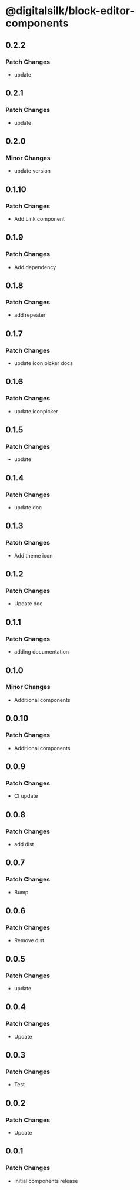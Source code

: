 # @digitalsilk/block-editor-components

## 0.2.2

### Patch Changes

- update

## 0.2.1

### Patch Changes

- update

## 0.2.0

### Minor Changes

- update version

## 0.1.10

### Patch Changes

- Add Link component

## 0.1.9

### Patch Changes

- Add dependency

## 0.1.8

### Patch Changes

- add repeater

## 0.1.7

### Patch Changes

- update icon picker docs

## 0.1.6

### Patch Changes

- update iconpicker

## 0.1.5

### Patch Changes

- update

## 0.1.4

### Patch Changes

- update doc

## 0.1.3

### Patch Changes

- Add theme icon

## 0.1.2

### Patch Changes

- Update doc

## 0.1.1

### Patch Changes

- adding documentation

## 0.1.0

### Minor Changes

- Additional components

## 0.0.10

### Patch Changes

- Additional components

## 0.0.9

### Patch Changes

- CI update

## 0.0.8

### Patch Changes

- add dist

## 0.0.7

### Patch Changes

- Bump

## 0.0.6

### Patch Changes

- Remove dist

## 0.0.5

### Patch Changes

- update

## 0.0.4

### Patch Changes

- Update

## 0.0.3

### Patch Changes

- Test

## 0.0.2

### Patch Changes

- Update

## 0.0.1

### Patch Changes

- Initial components release
